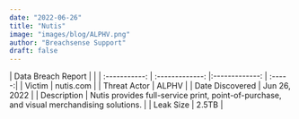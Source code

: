 ```yaml
---
date: "2022-06-26"
title: "Nutis"
image: "images/blog/ALPHV.png"
author: "Breachsense Support"
draft: false
---
```


| Data Breach Report           |              | 
| :-----------: | :-------------:     |:-------------:    | :-----:|
| Victim      | nutis.com      | 
| Threat Actor      | ALPHV      | 
| Date Discovered      | Jun 26, 2022      | 
| Description      | Nutis provides full-service print, point-of-purchase, and visual merchandising solutions.      | 
| Leak Size      | 2.5TB      | 

